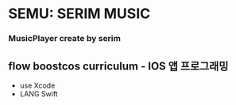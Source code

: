 # SEMU: SERIM MUSIC
### MusicPlayer create by serim

## flow boostcos curriculum - IOS 앱 프로그래밍

- use Xcode
- LANG Swift

